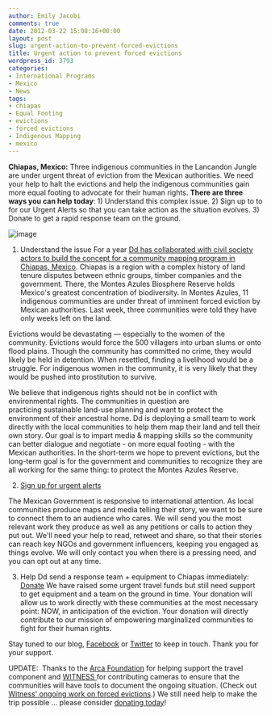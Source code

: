 ```yaml
---
author: Emily Jacobi
comments: true
date: 2012-03-22 15:08:16+00:00
layout: post
slug: urgent-action-to-prevent-forced-evictions
title: Urgent action to prevent forced evictions
wordpress_id: 3793
categories:
- International Programs
- Mexico
- News
tags:
- chiapas
- Equal Footing
- evictions
- forced evictions
- Indigenous Mapping
- mexico
---
```


**Chiapas, Mexico:** Three indigenous communities in the Lancandon Jungle are under urgent threat of eviction from the Mexican authorities. We need your help to halt the evictions and help the indigenous communities gain more equal footing to advocate for their human rights. **There are three ways you can help today**: 1) Understand this complex issue. 2) Sign up to to for our Urgent Alerts so that you can take action as the situation evolves. 3) Donate to get a rapid response team on the ground.


![image](http://farm8.staticflickr.com/7117/7002015421_c2b2bae075_o.png)


1) Understand the issue
For a year [Dd has collaborated with civil society actors to build the concept for a community mapping program in Chiapas, Mexico](http://digital-democracy.org/2011/08/25/indigenous-science-film-in-mexico/). Chiapas is a region with a complex history of land tenure disputes between ethnic groups, timber companies and the government. There, the Montes Azules Biosphere Reserve holds Mexico's greatest concentration of biodiversity. In Montes Azules, 11 indigenous communities are under threat of imminent forced eviction by Mexican authorities. Last week, three communities were told they have only weeks left on the land.

Evictions would be devastating — especially to the women of the community. Evictions would force the 500 villagers into urban slums or onto flood plains. Though the community has committed no crime, they would likely be held in detention. When resettled, finding a livelihood would be a struggle. For indigenous women in the community, it is very likely that they would be pushed into prostitution to survive.

We believe that indigenous rights should not be in conflict with environmental rights. The communities in question are practicing sustainable land-use planning and want to protect the environment of their ancestral home. Dd is deploying a small team to work directly with the local communities to help them map their land and tell their own story. Our goal is to impart media & mapping skills so the community can better dialogue and negotiate - on more equal footing - with the Mexican authorities. In the short-term we hope to prevent evictions, but the long-term goal is for the government and communities to recognize they are all working for the same thing: to protect the Montes Azules Reserve.

2) [Sign up for urgent alerts](https://docs.google.com/a/digital-democracy.org/spreadsheet/viewform?pli=1&formkey=dFVBRjQ1OFZMV0cyY3BTdFNGaTZkcmc6MQ#gid=0)

The Mexican Government is responsive to international attention. As local communities produce maps and media telling their story, we want to be sure to connect them to an audience who cares. We will send you the most relevant work they produce as well as any petitions or calls to action they put out. We'll need your help to read, retweet and share, so that their stories can reach key NGOs and government influencers, keeping you engaged as things evolve. We will only contact you when there is a pressing need, and you can opt out at any time.

3) Help Dd send a response team + equipment to Chiapas immediately: [Donate](https://www.paypal.com/cgi-bin/webscr?cmd=_s-xclick&hosted_button_id=9936590)
We have raised some urgent travel funds but still need support to get equipment and a team on the ground in time. Your donation will allow us to work directly with these communities at the most necessary point: NOW, in anticipation of the eviction. Your donation will directly contribute to our mission of empowering marginalized communities to fight for their human rights.

Stay tuned to our blog, [Facebook](https://www.facebook.com/digidemocracy) or [Twitter](https://twitter.com/#!/digidem) to keep in touch. Thank you for your support.

UPDATE:  Thanks to the [Arca Foundation](http://www.arcafoundation.org/) for helping support the travel component and [WITNESS ](http://www.witness.org/)for contributing cameras to ensure that the communities will have tools to document the ongoing situation. (Check out [Witness' ongoing work on forced evictions](http://www.witness.org/campaigns/forced-evictions).) We still need help to make the trip possible ... please consider [donating today](https://www.paypal.com/cgi-bin/webscr?cmd=_s-xclick&hosted_button_id=9936590)!
